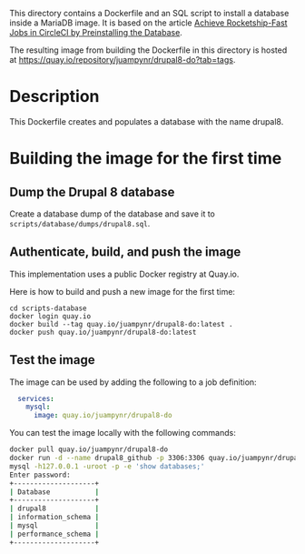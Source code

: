 This directory contains a Dockerfile and an SQL script to install a database inside a
MariaDB image. It is based on the article
[Achieve Rocketship-Fast Jobs in CircleCI by Preinstalling the Database](https://www.lullabot.com/articles/rocket-ship-fast-jobs-circleci-preinstalling-database).

The resulting image from building the Dockerfile in this directory is hosted at https://quay.io/repository/juampynr/drupal8-do?tab=tags.

# Description

This Dockerfile creates and populates a database with the name drupal8.

# Building the image for the first time

## Dump the Drupal 8 database
Create a database dump of the database and save it to `scripts/database/dumps/drupal8.sql`.

## Authenticate, build, and push the image

This implementation uses a public Docker registry at Quay.io.

Here is how to build and push a new image for the first time:

```
cd scripts-database
docker login quay.io
docker build --tag quay.io/juampynr/drupal8-do:latest .
docker push quay.io/juampynr/drupal8-do:latest
```

## Test the image

The image can be used by adding the following to a job definition:

```yaml
  services:
    mysql:
      image: quay.io/juampynr/drupal8-do
```

You can test the image locally with the following commands:

```bash
docker pull quay.io/juampynr/drupal8-do
docker run -d --name drupal8_github -p 3306:3306 quay.io/juampynr/drupal8-do:latest
mysql -h127.0.0.1 -uroot -p -e 'show databases;'
Enter password:
+--------------------+
| Database           |
+--------------------+
| drupal8            |
| information_schema |
| mysql              |
| performance_schema |
+--------------------+
```
